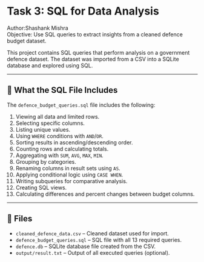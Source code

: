 # Task 3: SQL for Data Analysis

Author:Shashank Mishra  
Objective: Use SQL queries to extract insights from a cleaned defence budget dataset.

This project contains SQL queries that perform analysis on a government defence dataset. The dataset was imported from a CSV into a SQLite database and explored using SQL.

---

## 📄 What the SQL File Includes

The `defence_budget_queries.sql` file includes the following:

1. Viewing all data and limited rows.
2. Selecting specific columns.
3. Listing unique values.
4. Using `WHERE` conditions with `AND`/`OR`.
5. Sorting results in ascending/descending order.
6. Counting rows and calculating totals.
7. Aggregating with `SUM`, `AVG`, `MAX`, `MIN`.
8. Grouping by categories.
9. Renaming columns in result sets using `AS`.
10. Applying conditional logic using `CASE WHEN`.
11. Writing subqueries for comparative analysis.
12. Creating SQL views.
13. Calculating differences and percent changes between budget columns.

---

## 📂 Files

- `cleaned_defence_data.csv` – Cleaned dataset used for import.
- `defence_budget_queries.sql` – SQL file with all 13 required queries.
- `defence.db` – SQLite database file created from the CSV.
- `output/result.txt` – Output of all executed queries (optional).
